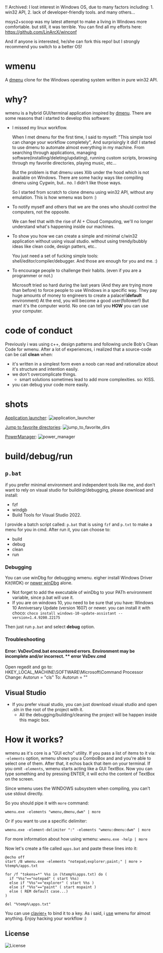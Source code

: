 !! Archived: I lost interest in Windows OS, due to many factors including: 1. win32 API, 2. lack of developer-friendly tools. and many others...

msys2+scoop was my latest attempt to make a living in Windows more comfortable. but still, it was terrible. You can find all my efforts here: https://github.com/LinArcX/winconf

And if anyone is interested, he/she can fork this repo! but I strongly recommend you switch to a better OS!

# wmenu
A [dmenu](https://tools.suckless.org/dmenu/) clone for the Windows operating system written in pure win32 API.

# why?
wmenu is a hybrid GUI/terminal application inspired by [dmenu](https://tools.suckless.org/dmenu/). There are some reasons that i started to develop this software:

- I missed my linux workflow.

	When I met dmenu for the first time, I said to myself: "This simple tool can change your workflow completely", And surprisingly it did!
	I started to use dmenu to automate almost everything in my machine.
	From searching through applications, managing software(installing/deleting/updating), running custom scripts, browsing through my favorite directories, playing music, etc...

	But the problem is that dmenu uses Xlib under the hood which is not available on Windows. There are some hacky ways like compiling dmenu using Cygwin, but.. no. I didn't like those ways.

	So I started from scratch to clone dmenu using win32 API, without any emulation. This is how wmenu was born :)

- To notify myself and others that we are the ones who should control the computers, not the opposite.
  
  We can feel that with the rise of AI + Cloud Computing,  we'll no longer understand what's happening inside our machines.

- To show you how we can create a simple and minimal c/win32 application without using visual studio. without using trendy/bubbly ideas like clean code, design patters, etc..
  
  You just need a set of fucking simple tools: shell/editor/compiler/debugger. And those are enough for you and me. :)

- To encourage people to challenge their habits. (even if you are a programmer or not.)

	Microsoft tried so hard during the last years (And they are trying more than before) to force people to use Windows in a specific way.
	They pay huge amounts of money to engineers to create a palace!(__default__ environment)
	At the end, you will become a good user(follower!) But man! it's the computer world. No one can tell you __HOW__ you can use your computer.

# code of conduct
Previously i was using c++, design patterns and following uncle Bob's Clean Code for wmenu. After a lot of experiences, i realized that a source-code can be call __clean__ when:
- it's written in a simplest form even a noob can read and rationalize about it's structure and intention easily.
- we don't overcomplicate things.
  - smart solutions sometimes lead to add more complexities. so: KISS.
- you can debug your code more easily.

# shots
[Application launcher](https://github.com/LinArcX/winconf/blob/master/batch/fzf/a.bat):
![application_launcher](https://user-images.githubusercontent.com/10884422/193086477-edc60bb8-2fbc-4974-be43-adb5a9079d20.jpg)

[Jump to favorite directories](https://github.com/LinArcX/winconf/blob/master/batch/fzf/d.bat):
![jump_to_favorite_dirs](https://user-images.githubusercontent.com/10884422/193086873-353ad517-06aa-4669-bc90-b14d044cffcb.jpg)

[PowerManager](https://github.com/LinArcX/winconf/blob/master/batch/wmenu/power_manager.bat):
![power_manager](https://user-images.githubusercontent.com/10884422/193086890-9e3e20ce-2263-4251-aadb-553dc9c276d6.jpg)

# build/debug/run
## `p.bat`
if you prefer minimal environment and independent tools like me, and don't want to rely on visual studio for building/debugging, please download and install:
  - fzf
  - windgb
  - Build Tools for Visual Studio 2022.

I provide a batch script called: `p.bat` that is using `fzf` and `p.txt` to make a menu for you in cmd. After run it, you can choose to:
- build
- debug
- clean
- run

### Debugging
You can use winDbg for debugging wmenu. eigher install Windows Driver Kit(WDK) or [newer winDbg](https://learn.microsoft.com/en-us/windows-hardware/drivers/debugger/) alone.
  - Not forget to add the executable of winDbg to your PATh environment variable, since p.bat will use it.
  - If you are on windows 10, you need to be sure that you have: Windows 10 Anniversary Update (version 1607) or newer. you can install it with choco:
  `choco install windows-10-update-assistant --version=1.4.9200.22175`

Then just run `p.bat` and select __debug__ option.

### Troubleshooting
#### Error: VsDevCmd.bat encountered errors. Environment may be incomplete and/or incorrect. ** error VsDev.cmd
Open regedit and go to:
	HKEY_LOCAL_MACHINE\SOFTWARE\Microsoft\Command Processor
Change:
	Autorun = "cls"
To:
	Autorun = ""

## Visual Studio
- If you prefer visual studio, you can just download visual studio and open .sln in the root of the project with it.
  - All the debugging/building/cleaning the project will be happen inside this magic box.

# How it works?
wmenu as it's core is a "GUI echo" utility.
If you pass a list of items to it via: `-elements` option, wmenu shows you a ComboBox and and you're able to select one of them. After that, it echos back that item on your terminal.
If you omit `-elements`, wmenu starts acting like a GUI TextBox. Now you can type something and by pressing ENTER, it will echo the content of TextBox on the screen.

Since wmenu uses the WINDOWS subsystem when compiling, you can't use stdout directly.

So you should pipe it with `more` command:

  `wmenu.exe -elements "wmenu,dmenu,dwm" | more`

Or if you want to use a specific delimiter:

  `wmenu.exe -element-delimiter ":" -elements "wmenu:dmenu:dwm" | more`

For more information about how using wmenu:
  `wmenu.exe -help | more`

Now let's create a file called `apps.bat` and paste these lines into it:
```
@echo off
start /B wmenu.exe -elements "notepad;explorer;paint;" | more > %temp%/apps.txt

for /f "tokens=*" %%s in (%temp%\apps.txt) do (
  if "%%s"=="notepad" ( start %%s)
  else if "%%s"=="explorer" ( start %%s )
  else if "%%s"=="paint" ( start mspaint )
  else ( REM default case...)
)

del "%temp%\apps.txt"
```

You can use [clavier+](https://github.com/guilryder/clavier-plus) to bind it to a key.
As i said, i [use](https://github.com/LinArcX/winconf/tree/master/wmenu) wmenu for almost anything. Enjoy hacking your workflow :)

## License
![License](https://img.shields.io/github/license/LinArcX/wmenu.svg)

